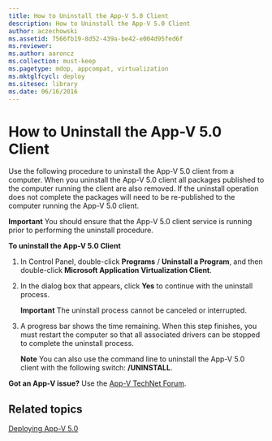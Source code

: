 ```yaml
---
title: How to Uninstall the App-V 5.0 Client
description: How to Uninstall the App-V 5.0 Client
author: aczechowski
ms.assetid: 7566fb19-8d52-439a-be42-e004d95fed6f
ms.reviewer:
ms.author: aaroncz
ms.collection: must-keep
ms.pagetype: mdop, appcompat, virtualization
ms.mktglfcycl: deploy
ms.sitesec: library
ms.date: 06/16/2016
---
```



# How to Uninstall the App-V 5.0 Client


Use the following procedure to uninstall the App-V 5.0 client from a computer. When you uninstall the App-V 5.0 client all packages published to the computer running the client are also removed. If the uninstall operation does not complete the packages will need to be re-published to the computer running the App-V 5.0 client.

**Important**
You should ensure that the App-V 5.0 client service is running prior to performing the uninstall procedure.



**To uninstall the App-V 5.0 Client**

1.  In Control Panel, double-click **Programs** / **Uninstall a Program**, and then double-click **Microsoft Application Virtualization Client**.

2.  In the dialog box that appears, click **Yes** to continue with the uninstall process.

    **Important**
    The uninstall process cannot be canceled or interrupted.



3.  A progress bar shows the time remaining. When this step finishes, you must restart the computer so that all associated drivers can be stopped to complete the uninstall process.

    **Note**
    You can also use the command line to uninstall the App-V 5.0 client with the following switch: **/UNINSTALL**.



**Got an App-V issue?** Use the [App-V TechNet Forum](https://social.technet.microsoft.com/Forums/home?forum=mdopappv).

## Related topics


[Deploying App-V 5.0](deploying-app-v-50.md)









